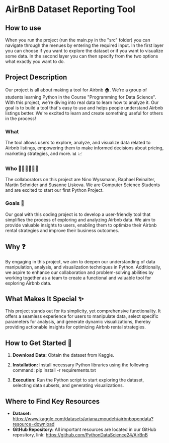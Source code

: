 # AirBnB Dataset Reporting Tool

## How to use
When you run the project (run the main.py in the "src" folder) you can navigate through the menues by entering the required input. In the first layer you can choose if you want to explore the dataset or if you want to visualize some data. In the second layer you can then specify from the two options what exactly you want to do.

## Project Description
Our project is all about making a tool for Airbnb 🏠. We're a group of students learning Python in the Course "Programming for Data Science". With this project, we're diving into real data to learn how to analyze it. Our goal is to build a tool that's easy to use and helps people understand Airbnb listings better. We're excited to learn and create something useful for others in the process!

### What
The tool allows users to explore, analyze, and visualize data related to Airbnb listings, empowering them to make informed decisions about pricing, marketing strategies, and more. 📊 📈

### Who 🧑🏻‍💻👩🏻‍💻
The collaborators on this project are Nino Wyssmann, Raphael Reinalter, Martin Schnider and Susanne Liskova. We are Computer Science Students and are excited to start our first Python Project.

### Goals 🥅
Our goal with this coding project is to develop a user-friendly tool that simplifies the process of exploring and analyzing Airbnb data. We aim to provide valuable insights to users, enabling them to optimize their Airbnb rental strategies and improve their business outcomes.

## Why ❓
By engaging in this project, we aim to deepen our understanding of data manipulation, analysis, and visualization techniques in Python. Additionally, we aspire to enhance our collaboration and problem-solving abilities by working together as a team to create a functional and valuable tool for exploring Airbnb data.

## What Makes It Special ✨
This project stands out for its simplicity, yet comprehensive functionality. It offers a seamless experience for users to manipulate data, select specific parameters for analysis, and generate dynamic visualizations, thereby providing actionable insights for optimizing Airbnb rental strategies.

## How to Get Started 🚀
1. **Download Data:** Obtain the dataset from Kaggle.
2. **Installation:** Install necessary Python libraries using the following command: pip install -r requirements.txt

3. **Execution:** Run the Python script to start exploring the dataset, selecting data subsets, and generating visualizations.

## Where to Find Key Resources
- **Dataset:** https://www.kaggle.com/datasets/arianazmoudeh/airbnbopendata?resource=download
- **GitHub Repository:** All important resources are located in our GitHub repository, link: https://github.com/PythonDataScience24/AirBnB

